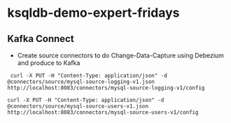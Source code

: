 # ksqldb-demo-expert-fridays

## Kafka Connect
* Create source connectors to do Change-Data-Capture using Debezium and produce to Kafka
```shell
 curl -X PUT -H "Content-Type: application/json" -d @connectors/source/mysql-source-logging-v1.json http://localhost:8083/connectors/mysql-source-logging-v1/config
``` 
```shell
curl -X PUT -H "Content-Type: application/json" -d @connectors/source/mysql-source-users-v1.json http://localhost:8083/connectors/mysql-source-users-v1/config 
```